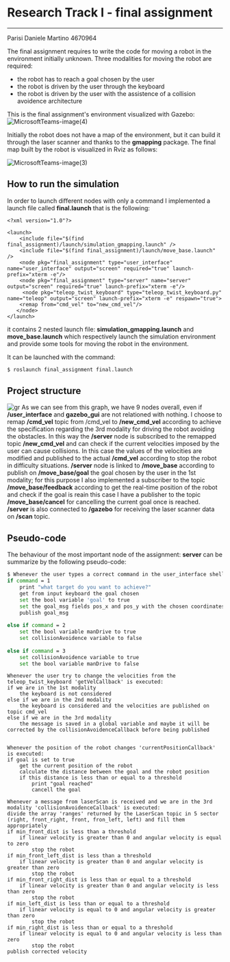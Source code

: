 # Research Track I - final assignment

------------------------------------------

Parisi Daniele Martino 4670964

The final assignment requires to write the code for moving a robot in the environment initially unknown. Three modalities for moving the robot are required:
* the robot has to reach a goal chosen by the user
* the robot is driven by the user through the keyboard
* the robot is driven by the user with the assistence of a collision avoidence architecture

This is the final assignment's environment visualized with Gazebo: 
![MicrosoftTeams-image(4)](https://user-images.githubusercontent.com/62515616/152884108-da0032b9-8a4f-4565-8503-6839d839a8f2.png)

Initially the robot does not have a map of the environment, but it can build it through the laser scanner and thanks to the **gmapping** package. The final map built by the robot is visualized in Rviz as follows:

![MicrosoftTeams-image(3)](https://user-images.githubusercontent.com/62515616/152884728-46a1fe86-923b-4e8d-9b25-a15c8540d695.png)


## How to run the simulation
In order to launch different nodes with only a command I implemented a launch file called **final.launch** that is the following:
```
<?xml version="1.0"?>

<launch>
    <include file="$(find final_assignment)/launch/simulation_gmapping.launch" />
    <include file="$(find final_assignment)/launch/move_base.launch" />
    <node pkg="final_assignment" type="user_interface" name="user_interface" output="screen" required="true" launch-prefix="xterm -e"/>
    <node pkg="final_assignment" type="server" name="server" output="screen" required="true" launch-prefix="xterm -e"/>
     <node pkg="teleop_twist_keyboard" type="teleop_twist_keyboard.py" name="teleop" output="screen" launch-prefix="xterm -e" respawn="true">
    <remap from="cmd_vel" to="new_cmd_vel"/>
   </node>
</launch>
```
it contains 2 nested launch file: **simulation_gmapping.launch** and **move_base.launch** which respectively launch the simulation environment and provide some tools for moving the robot in the environment.

It can be launched with the command:

```bash
$ roslaunch final_assignment final.launch
```
## Project structure
![gr](https://user-images.githubusercontent.com/62515616/152952323-427302ad-438c-4cdf-b08c-16b1f12a519a.png)
As we can see from this graph, we have 9 nodes overall, even if **/user_interface** and **gazebo_gui** are not relationed with nothing.
I choose to remap **/cmd_vel** topic from /cmd_vel to **/new_cmd_vel** according to achieve the specification regarding the 3rd modality for driving the robot avoiding the obstacles. In this way the **/server** node is subscribed to the remapped topic **/new_cmd_vel** and can check if the current velocities imposed by the user can cause collisions. In this case the values of the velocities are modified and published to the actual **/cmd_vel** according to stop the robot in difficulty situations. **/server** node is linked to **/move_base** according to publish on **/move_base/goal** the goal chosen by the user in the 1st modality; for this purpose I also implemented a subscriber to the topic **/move_base/feedback** according to get the real-time position of the robot and check if the goal is reain this case I have a publisher to the topic **/move_base/cancel** for cancelling the current goal once is reached.
**/server** is also connected to **/gazebo** for receiving the laser scanner data on **/scan** topic.

## Pseudo-code
The behaviour of the most important node of the assignment: **server** can be summarize by the following pseudo-code:

```bash
$ Whenever the user types a correct command in the user_interface shell the serviceCallback is executed:
if command = 1
    print "what target do you want to achieve?"
    get from input keyboard the goal chosen
    set the bool variable 'goal' to true
    set the goal_msg fields pos_x and pos_y with the chosen coordinates
    publish goal_msg
 
else if command = 2
    set the bool variable manDrive to true
    set collisionAvoidence variable to false
    
else if command = 3
    set collisionAvoidence variable to true
    set the bool variable manDrive to false
```
```
Whenever the user try to change the velocities from the teleop_twist_keyboard 'getVelCallback' is executed:
if we are in the 1st modality
    the keyboard is not considered
else if we are in the 2nd modality
    the keyboard is considered and the velocities are published on topic cmd_vel
else if we are in the 3rd modality
    the message is saved in a global variable and maybe it will be corrected by the collisionAvoidenceCallback before being published
    
```
```
Whenever the position of the robot changes 'currentPositionCallback' is executed:
if goal is set to true
    get the current position of the robot
    calculate the distance between the goal and the robot position
    if this distance is less than or equal to a threshold
        print "goal reached"
        cancell the goal

```
```
Whenever a message from laserScan is received and we are in the 3rd modality 'collisionAvoidenceCallback' is executed:
divide the array 'ranges' returned by the LaserScan topic in 5 sector (right, front_right, front, fron_left, left) and fill them appropriately
if min_front_dist is less than a threshold
    if linear velocity is greater than 0 and angular velocity is equal to zero
        stop the robot
if min_front_left_dist is less than a threshold
    if linear velocity is greater than 0 and angular velocity is greater than zero
        stop the robot
if min_front_right_dist is less than or equal to a threshold
    if linear velocity is greater than 0 and angular velocity is less than zero
        stop the robot
if min_left_dist is less than or equal to a threshold
    if linear velocity is equal to 0 and angular velocity is greater than zero
        stop the robot
if min_right_dist is less than or equal to a threshold
    if linear velocity is equal to 0 and angular velocity is less than zero
        stop the robot
publish corrected velocity

```







